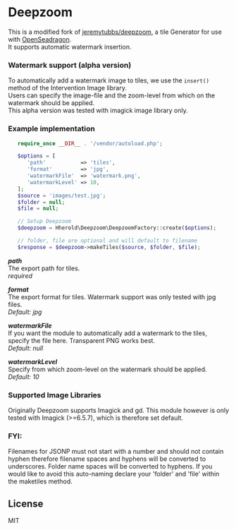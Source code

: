 Deepzoom
==
This is a modified fork of [jeremytubbs/deepzoom](https://github.com/jeremytubbs/deepzoom), a tile Generator for use with [OpenSeadragon](https://openseadragon.github.io/). 
<br>
It supports automatic watermark insertion.

### Watermark support (alpha version) 

To automatically add a watermark image to tiles, we use the `insert()` method of the Intervention Image library. 
<br>
Users can specify the image-file and the zoom-level from which on the watermark should be applied.
<br>
This alpha version was tested with imagick image library only.

### Example implementation 
```php
   require_once __DIR__ . '/vendor/autoload.php';

   $options = [
      'path'           => 'tiles',
      'format'         => 'jpg',
      'watermarkFile'  => 'watermark.png',
      'watermarkLevel' => 10,
   ];
   $source = 'images/test.jpg';
   $folder = null;
   $file = null;

   // Setup Deepzoom
   $deepzoom = Hherold\Deepzoom\DeepzoomFactory::create($options);

   // folder, file are optional and will default to filename
   $response = $deepzoom->makeTiles($source, $folder, $file);

```



___path___
<br>
The export path for tiles.
<br>
_required_

___format___
<br>
The export format for tiles. Watermark support was only tested with jpg files.
<br>
_Default: jpg_

___watermarkFile___
<br>
If you want the module to automatically add a watermark to the tiles, specify the file here. Transparent PNG works best. 
<br>
_Default: null_

___watermarkLevel___
<br>
Specify from which zoom-level on the watermark should be applied.
<br>
_Default: 10_

### Supported Image Libraries
Originally Deepzoom supports Imagick and gd. This module however is only tested with Imagick (>=6.5.7), which is therefore set default.

### FYI:
Filenames for JSONP must not start with a number and should not contain hyphen therefore filename spaces and hyphens will be converted to underscores. Folder name spaces will be converted to hyphens. If you would like to avoid this auto-naming declare your 'folder' and 'file' within the maketiles method. 

License
-------

MIT
